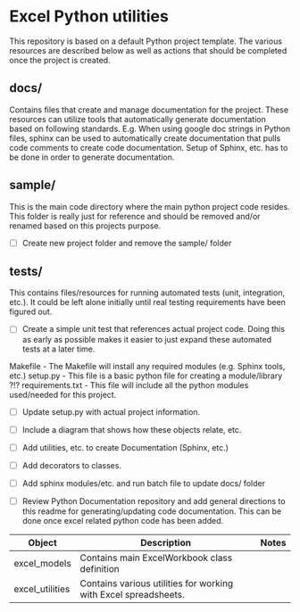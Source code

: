 # Excel Python utilities

This repository is based on a default Python project template.  The various resources are described below as well as actions that should be completed once the project is created.

## docs/

Contains files that create and manage documentation for the project.  These resources can utilize tools that automatically generate documentation based on following standards.  E.g. When using google doc strings in Python files, sphinx can be used to automatically create documentation that pulls code comments to create code documentation.  Setup of Sphinx, etc. has to be done in order to generate documentation.

## sample/

This is the main code directory where the main python project code resides.  This folder is really just for reference and should be removed and/or renamed based on this projects purpose.  

* [ ] Create new project folder and remove the sample/ folder

## tests/

This contains files/resources for running automated tests (unit, integration, etc.).  It could be left alone initially until real testing requirements have been figured out.

* [ ] Create a simple unit test that references actual project code.  Doing this as early as possible makes it easier to just expand these automated tests at a later time.

Makefile - The Makefile will install any required modules (e.g. Sphinx tools, etc.)
setup.py - This file is a basic python file for creating a module/library ?!? 
requirements.txt - This file will include all the python modules used/needed for this project. 

* [ ] Update setup.py with actual project information. 
* [ ] Include a diagram that shows how these objects relate, etc.
* [ ] Add utilities, etc. to create Documentation (Sphinx, etc.)
* [ ] Add decorators to classes.
* [ ] Add sphinx modules/etc. and run batch file to update docs/ folder
* [ ] Review Python Documentation repository and add general directions to this readme for generating/updating code documentation.  This can be done once excel related python code has been added.




| Object          | Description                                                     | Notes |
|-----------------|-----------------------------------------------------------------|-------|
| excel_models    | Contains main ExcelWorkbook class definition                    |       |
| excel_utilities | Contains various utilities for working with Excel spreadsheets. |       |
